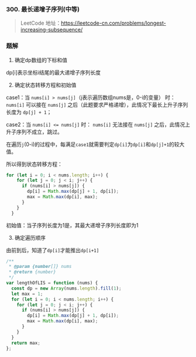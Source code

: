 ### 300. 最长递增子序列(中等)

> LeetCode 地址：https://leetcode-cn.com/problems/longest-increasing-subsequence/

### 题解

1. 确定dp数组的下标和值

dp[i]表示坐标i结尾的最大递增子序列长度

2. 确定状态转移方程和初始值

case1：当 `nums[i] > nums[j]`（j表示遍历数组nums是，0-i的变量） 时： `nums[i]` 可以接在 `nums[j]` 之后（此题要求严格递增），此情况下最长上升子序列长度为 `dp[j] + 1`；

case2：当 `nums[i] <= nums[j]` 时： `nums[i]` 无法接在 `nums[j]` 之后，此情况上升子序列不成立，跳过。

在遍历`j`(0-i)的过程中，每满足`case1`就需要判定`dp[i]`为`dp[i]`和`dp[j]+1`的较大值。

所以得到状态转移方程：
```js
for (let i = 0; i < nums.length; i++) {
    for (let j = 0; j < i; j++) {
      if (nums[i] > nums[j]) {
        dp[i] = Math.max(dp[j] + 1, dp[i]);
        max = Math.max(dp[i], max);
      }
    }
  }
```

初始值：当子序列长度为1是，其最大递增子序列长度即为1

3. 确定遍历顺序

由前到后，知道了`dp[i]`才能推出`dp[i+1]`

```js
/**
 * @param {number[]} nums
 * @return {number}
 */
var lengthOfLIS = function (nums) {
  const dp = new Array(nums.length).fill(1);
  let max = 1;
  for (let i = 0; i < nums.length; i++) {
    for (let j = 0; j < i; j++) {
      if (nums[i] > nums[j]) {
        dp[i] = Math.max(dp[j] + 1, dp[i]);
        max = Math.max(dp[i], max);
      }
    }
  }
  return max;
};
```
